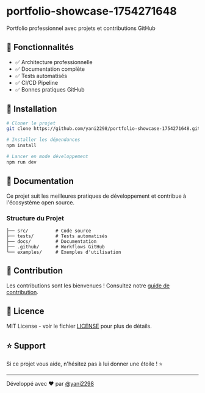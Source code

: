# portfolio-showcase-1754271648

Portfolio professionnel avec projets et contributions GitHub

## 🌟 Fonctionnalités

- ✅ Architecture professionnelle
- ✅ Documentation complète
- ✅ Tests automatisés
- ✅ CI/CD Pipeline
- ✅ Bonnes pratiques GitHub

## 🚀 Installation

```bash
# Cloner le projet
git clone https://github.com/yani2298/portfolio-showcase-1754271648.git

# Installer les dépendances
npm install

# Lancer en mode développement
npm run dev
```

## 📖 Documentation

Ce projet suit les meilleures pratiques de développement et contribue à l'écosystème open source.

### Structure du Projet

```
├── src/          # Code source
├── tests/        # Tests automatisés
├── docs/         # Documentation
├── .github/      # Workflows GitHub
└── examples/     # Exemples d'utilisation
```

## 🤝 Contribution

Les contributions sont les bienvenues ! Consultez notre [guide de contribution](CONTRIBUTING.md).

## 📄 Licence

MIT License - voir le fichier [LICENSE](LICENSE) pour plus de détails.

## ⭐ Support

Si ce projet vous aide, n'hésitez pas à lui donner une étoile ! ⭐

---

Développé avec ❤️ par [@yani2298](https://github.com/yani2298)
